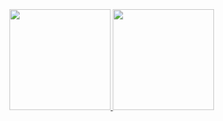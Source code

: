 <div>
<a href="https://github.com/afonso412">
<img height="180em" src="https://github-readme-stats.vercel.app/api/top-langs/?username=seu-usuário-aqui&layout=compact&langs_count=7&theme=dracula"/>
<img height="180em" src="https://github-readme-stats.vercel.app/api?username=afonso412&show_icons=true&theme=dracula&include_all_commits=true&count_private=true"/>
</div>
